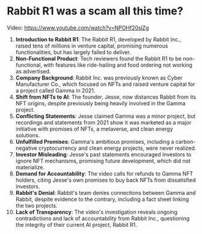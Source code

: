 # Rabbit R1 was a scam all this time?

Video: https://www.youtube.com/watch?v=NPOHf20slZg

1. **Introduction to Rabbit R1**: The Rabbit R1, developed by Rabbit Inc., raised tens of millions in venture capital, promising numerous functionalities, but has largely failed to deliver.
2. **Non-Functional Product**: Tech reviewers found the Rabbit R1 to be non-functional, with features like ride-hailing and food ordering not working as advertised.
3. **Company Background**: Rabbit Inc. was previously known as Cyber Manufacturer Co., which focused on NFTs and raised venture capital for a project called Gamma in 2021.
4. **Shift from NFTs to AI**: The founder, Jesse, now distances Rabbit from its NFT origins, despite previously being heavily involved in the Gamma project.
5. **Conflicting Statements**: Jesse claimed Gamma was a minor project, but recordings and statements from 2021 show it was marketed as a major initiative with promises of NFTs, a metaverse, and clean energy solutions.
6. **Unfulfilled Promises**: Gamma's ambitious promises, including a carbon-negative cryptocurrency and clean energy projects, were never realized.
7. **Investor Misleading**: Jesse's past statements encouraged investors to ignore NFT mechanisms, promising future development, which did not materialize.
8. **Demand for Accountability**: The video calls for refunds to Gamma NFT holders, citing Jesse's own promises to buy back NFTs from dissatisfied investors.
9. **Rabbit's Denial**: Rabbit's team denies connections between Gamma and Rabbit, despite evidence to the contrary, including a fact sheet linking the two projects.
10. **Lack of Transparency**: The video's investigation reveals ongoing contradictions and lack of accountability from Rabbit Inc., questioning the integrity of their current AI project, Rabbit R1.
